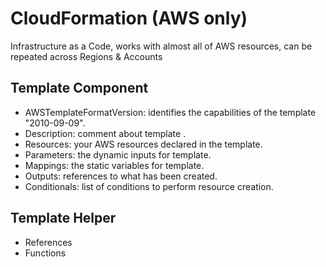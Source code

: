 # CloudFormation (AWS only)

Infrastructure as a Code, works with almost all of AWS resources, can be repeated across Regions & Accounts

## Template Component
- AWSTemplateFormatVersion: identifies the capabilities of the template "2010-09-09".
- Description: comment about template .
- Resources: your AWS resources declared in the template.
- Parameters: the dynamic inputs for template.
- Mappings: the static variables for template.
- Outputs: references to what has been created.
- Conditionals: list of conditions to perform resource creation.

## Template Helper
- References
- Functions